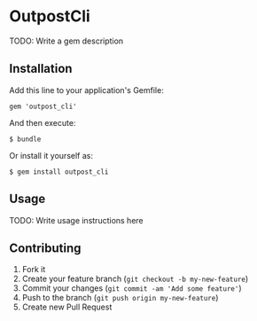 # OutpostCli

TODO: Write a gem description

## Installation

Add this line to your application's Gemfile:

    gem 'outpost_cli'

And then execute:

    $ bundle

Or install it yourself as:

    $ gem install outpost_cli

## Usage

TODO: Write usage instructions here

## Contributing

1. Fork it
2. Create your feature branch (`git checkout -b my-new-feature`)
3. Commit your changes (`git commit -am 'Add some feature'`)
4. Push to the branch (`git push origin my-new-feature`)
5. Create new Pull Request
